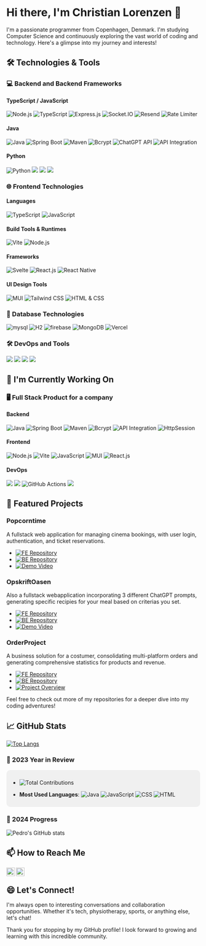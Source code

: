 # Hi there, I'm Christian Lorenzen 👋

I'm a passionate programmer from Copenhagen, Denmark. I'm studying Computer Science and continuously exploring the vast world of coding and technology. Here's a glimpse into my journey and interests!

## 🛠️ Technologies & Tools

### 💻 Backend and Backend Frameworks

#### TypeScript / JavaScript
![Node.js](https://img.shields.io/badge/Runtime-Node.js-339933?style=for-the-badge&logo=node.js&logoColor=white)
![TypeScript](https://img.shields.io/badge/Language-TypeScript-blue?style=for-the-badge&logo=typescript&logoColor=white)
![Express.js](https://img.shields.io/badge/Framework-Express.js-yellow?style=for-the-badge&logo=express)
![Socket.IO](https://img.shields.io/badge/RealTime-Socket.IO-black?style=for-the-badge&logo=socketdotio)
![Resend](https://img.shields.io/badge/Email-Resend-red?style=for-the-badge&logo=resend)
![Rate Limiter](https://img.shields.io/badge/Security-RateLimiter-orange?style=for-the-badge&logo=nodedotjs)

#### Java
![Java](https://img.shields.io/badge/Language-Java-green?style=for-the-badge&logo=java)
![Spring Boot](https://img.shields.io/badge/Framework-Spring%20Boot-green?style=for-the-badge&logo=springboot)
![Maven](https://img.shields.io/badge/Build%20Tool-Maven-C71A36?style=for-the-badge&logo=apache-maven&logoColor=white)
![Bcrypt](https://img.shields.io/badge/Encryption-Bcrypt-purple?style=for-the-badge)
![ChatGPT API](https://img.shields.io/badge/OpenAI-ChatGPT%20API-lightblue?style=for-the-badge&logo=openai)
![API Integration](https://img.shields.io/badge/API-Integrations-lightgreen?style=for-the-badge&logo=api)

#### Python
![Python](https://img.shields.io/badge/Language-Python-3776AB?style=for-the-badge&logo=python&logoColor=white)
![](https://img.shields.io/badge/SQLite-07405E?style=for-the-badge&logo=sqlite)
![](https://img.shields.io/badge/Subprocess-3776AB?style=for-the-badge&logo=python&logoColor=white)
![](https://img.shields.io/badge/Ollama-3776AB?style=for-the-badge&logo=python&logoColor=white)

### 🌐 Frontend Technologies

#### Languages
![TypeScript](https://img.shields.io/badge/TypeScript-blue?style=for-the-badge&logo=typescript&logoColor=white)
![JavaScript](https://img.shields.io/badge/JavaScript-yellow?style=for-the-badge&logo=javascript&logoColor=black)

#### Build Tools & Runtimes
![Vite](https://img.shields.io/badge/Vite-646CFF?style=for-the-badge&logo=vite&logoColor=white)
![Node.js](https://img.shields.io/badge/Runtime-Node.js-339933?style=for-the-badge&logo=node.js&logoColor=white)

#### Frameworks
![Svelte](https://img.shields.io/badge/Svelte-FF3E00?style=for-the-badge&logo=svelte&logoColor=white)
![React.js](https://img.shields.io/badge/React.js-20232A?style=for-the-badge&logo=react&logoColor=61DAFB)
![React Native](https://img.shields.io/badge/React%20Native-20232A?style=for-the-badge&logo=react&logoColor=61DAFB)

#### UI Design Tools
![MUI](https://img.shields.io/badge/MUI-blue?style=for-the-badge&logo=mui&logoColor=white)
![Tailwind CSS](https://img.shields.io/badge/Tailwind%20CSS-38B2AC?style=for-the-badge&logo=tailwind-css&logoColor=white)
![HTML & CSS](https://img.shields.io/badge/HTML%20%2F%20CSS-E34F26?style=for-the-badge&logo=html5&logoColor=white)

### 💾 Database Technologies
![mysql](https://img.shields.io/badge/MySQL-blue?style=for-the-badge&logo=mysql)
![H2](https://img.shields.io/badge/H2-blue?style=for-the-badge)
![firebase](https://img.shields.io/badge/firebase-blue?style=for-the-badge&logo=firebase)
![MongoDB](https://img.shields.io/badge/MongoDB-green?style=for-the-badge&logo=mongodb&logoColor=white)
![Vercel](https://img.shields.io/badge/Vercel-black?style=for-the-badge&logo=vercel)

### 🛠️ DevOps and Tools
![](https://img.shields.io/badge/Cloud-Azure-blue?style=for-the-badge&logo=microsoftazure)
![](https://img.shields.io/badge/Container-Docker-blue?style=for-the-badge&logo=docker)
![](https://img.shields.io/badge/Version_Control-GitHub-black?style=for-the-badge&logo=github)
![](https://img.shields.io/badge/Project_Management-Jira/Shortcut-blue?style=for-the-badge&logo=jira)


## 🌱 I'm Currently Working On

### 🖥️ Full Stack Product for a company 
#### Backend
![Java](https://img.shields.io/badge/Language-Java-green?style=for-the-badge&logo=java)
![Spring Boot](https://img.shields.io/badge/Framework-Spring%20Boot-green?style=for-the-badge&logo=springboot)
![Maven](https://img.shields.io/badge/Build%20Tool-Maven-C71A36?style=for-the-badge&logo=apache-maven&logoColor=white)
![Bcrypt](https://img.shields.io/badge/Encryption-Bcrypt-purple?style=for-the-badge)
![API Integration](https://img.shields.io/badge/API_Integration-Mouser-lightgreen?style=for-the-badge&logo=mouser&logoColor=white)
![HttpSession](https://img.shields.io/badge/Session-Jakarta%20Servlet%20HttpSession-orange?style=for-the-badge&logo=java&logoColor=white)

#### Frontend
![Node.js](https://img.shields.io/badge/Runtime-Node.js-339933?style=for-the-badge&logo=node.js&logoColor=white)
![Vite](https://img.shields.io/badge/Build%20Tool-Vite-646CFF?style=for-the-badge&logo=vite&logoColor=white)
![JavaScript](https://img.shields.io/badge/Language-JavaScript-yellow?style=for-the-badge&logo=javascript&logoColor=black)
![MUI](https://img.shields.io/badge/UI-MUI-blue?style=for-the-badge&logo=mui&logoColor=white)
![React.js](https://img.shields.io/badge/Framework-React.js-20232A?style=for-the-badge&logo=react&logoColor=61DAFB)

#### DevOps
![](https://img.shields.io/badge/Cloud-Azure:%20VM%20&%20MySQL%20DB%20&%20Static%20Web%20App-blue?style=for-the-badge&logo=microsoftazure)
![](https://img.shields.io/badge/Version_Control-GitHub-black?style=for-the-badge&logo=github)
![GitHub Actions](https://img.shields.io/badge/CI%2FCD-GitHub%20Actions-2088FF?style=for-the-badge&logo=githubactions&logoColor=white)
![](https://img.shields.io/badge/Project_Management-Jira/Shortcut-blue?style=for-the-badge&logo=jira)

## 🚀 Featured Projects
### Popcorntime
A fullstack web application for managing cinema bookings, with user login, authentication, and ticket reservations.  
- [![FE Repository](https://img.shields.io/badge/Frontend-Repo-blue?style=flat-square&logo=github)](https://github.com/ProjektGruppe23/FE-PopcornTime)
- [![BE Repository](https://img.shields.io/badge/Backend-Repo-blue?style=flat-square&logo=github)](https://github.com/ProjektGruppe23/BE-PopcornTime)
- [![Demo Video](https://img.shields.io/badge/Demo-Video-red?style=flat-square&logo=youtube)](https://youtu.be/Usj8HNdK8kU)

### OpskriftOasen
Also a fullstack webapplication incorporating 3 different ChatGPT prompts, generating specific recipies for your meal based on criterias you set.
- [![FE Repository](https://img.shields.io/badge/Frontend-Repo-blue?style=flat-square&logo=github)](https://github.com/ProjektGruppe23/FE-OpskriftOasen)
- [![BE Repository](https://img.shields.io/badge/Backend-Repo-blue?style=flat-square&logo=github)](https://github.com/ProjektGruppe23/BE-OpskriftOasen)
- [![Demo Video](https://img.shields.io/badge/Demo-Video-red?style=flat-square&logo=youtube)](https://youtu.be/KxUWM-JMhu4)


### OrderProject
A business solution for a costumer, consolidating multi-platform orders and generating comprehensive statistics for products and revenue.
- [![FE Repository](https://img.shields.io/badge/Frontend-Repo-blue?style=flat-square&logo=github)](https://github.com/ProjektGruppe23/OrderProject-FE)
- [![BE Repository](https://img.shields.io/badge/Backend-Repo-blue?style=flat-square&logo=github)](https://github.com/ProjektGruppe23/OrderProject-BE)
- [![Project Overview](https://img.shields.io/badge/Project-Overview-green?style=flat-square&logo=adobeacrobatreader)](https://github.com/ProjektGruppe23/OrderProject-FE/blob/main/Project-view.pdf)


Feel free to check out more of my repositories for a deeper dive into my coding adventures!

## 📈 GitHub Stats

[![Top Langs](https://github-readme-stats.vercel.app/api/top-langs/?username=PedroLorenzen&layout=compact)](https://github.com/PedroLorenzen)

### 🎉 2023 Year in Review
<div style="padding: 10px; background-color: #f0f0f0; border-radius: 10px;">

- <img src="https://img.shields.io/badge/Total%20Contributions-500%2B%20commits-blue?style=flat-square" alt="Total Contributions" />

- **Most Used Languages**:
  ![Java](https://img.shields.io/badge/-Java-007396?style=flat-square&logo=java&logoColor=white)
  ![JavaScript](https://img.shields.io/badge/-JavaScript-F7DF1E?style=flat-square&logo=javascript&logoColor=black)
  ![CSS](https://img.shields.io/badge/-CSS-1572B6?style=flat-square&logo=css3&logoColor=white)
  ![HTML](https://img.shields.io/badge/-HTML-E34F26?style=flat-square&logo=html5&logoColor=white)

</div>

### 🎉 2024 Progress

![Pedro's GitHub stats](https://github-readme-stats.vercel.app/api?username=PedroLorenzen&show_icons=true&theme=radical)

## 📫 How to Reach Me

<a href="mailto:christianplorenzen@outlook.com">
  <img align="left" alt="By Email" width="22px" src="https://cdn-icons-png.flaticon.com/512/732/732200.png" />
</a>
<a href="https://www.linkedin.com/in/christian-pedro-fernandez-lorenzen-296151238/">
  <img align="left" alt="By LinkedIn" width="22px" src="https://cdn-icons-png.flaticon.com/512/174/174857.png" />
</a>
<br /> 

## 😄 Let's Connect!
I'm always open to interesting conversations and collaboration opportunities. Whether it's tech, physiotherapy, sports, or anything else, let's chat!

Thank you for stopping by my GitHub profile! I look forward to growing and learning with this incredible community.
